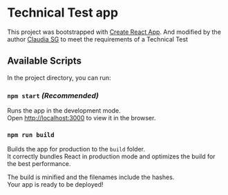# Technical Test app

This project was bootstrapped with [Create React App](https://github.com/facebook/create-react-app).
And modified by the author [Claudia SG](https://github.com/sgClaudia98) to meet the requirements of a Technical Test

## Available Scripts

In the project directory, you can run:

### `npm start` *(Recommended)*

Runs the app in the development mode.\
Open [http://localhost:3000](http://localhost:3000) to view it in the browser.


### `npm run build`

Builds the app for production to the `build` folder.\
It correctly bundles React in production mode and optimizes the build for the best performance.

The build is minified and the filenames include the hashes.\
Your app is ready to be deployed!

